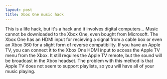 ```yaml
---
layout: post
title: Xbox One music hack
---
```


This is a life hack, but it's a hack and it involves digital computers...  Music cannot be downloaded to the Xbox One, even bought from Microsoft.  The Xbox One has an HDMI input for recieving a signal from a cable box or even an Xbox 360 for a slight form of reverse compatibility.  If you have an Apple TV, you can connect it to the Xbox One HDMI input to access the Apple TV menu from the Xbox.  It still requires the Apple TV remote, but the sound will be broadcast in the Xbox headset.  The problem with this method is that Apple TV does not seem to support playlists, so you will have all of your music playing. 
